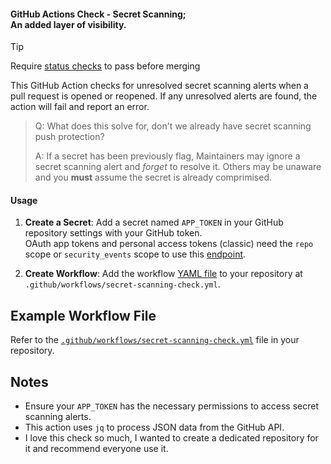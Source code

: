#### GitHub Actions Check - Secret Scanning; <br> An added layer of visibility.

> [!TIP]
> Require [status checks](https://docs.github.com/en/enterprise-cloud@latest/repositories/configuring-branches-and-merges-in-your-repository/managing-rulesets/available-rules-for-rulesets#require-status-checks-to-pass-before-merging) to pass before merging

This GitHub Action checks for unresolved secret scanning alerts when a pull request is opened or reopened. If any unresolved alerts are found, the action will fail and report an error. 

> Q: What does this solve for, don't we already have secret scanning push protection?
> 
> A: If a secret has been previously flag, Maintainers may ignore a secret scanning alert and _forget_ to resolve it. Others may be unaware and you **must** assume the secret is already comprimised.

#### Usage

1. **Create a Secret**: Add a secret named `APP_TOKEN` in your GitHub repository settings with your GitHub token. <br> OAuth app tokens and personal access tokens (classic) need the ```repo``` scope or ```security_events``` scope to use this [endpoint](https://docs.github.com/en/enterprise-cloud@latest/rest/secret-scanning/secret-scanning?apiVersion=2022-11-28#list-secret-scanning-alerts-for-an-enterprise).

2. **Create Workflow**: Add the workflow [YAML file](secret-scanning-check.yml) to your repository at `.github/workflows/secret-scanning-check.yml`.

## Example Workflow File

Refer to the [`.github/workflows/secret-scanning-check.yml`](.github/workflows/secret-scanning-check.yml) file in your repository.

## Notes

- Ensure your `APP_TOKEN` has the necessary permissions to access secret scanning alerts.
- This action uses `jq` to process JSON data from the GitHub API.
- I love this check so much, I wanted to create a dedicated repository for it and recommend everyone use it.
